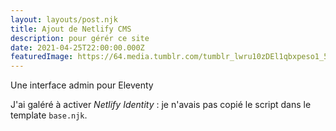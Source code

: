 ```yaml
---
layout: layouts/post.njk
title: Ajout de Netlify CMS
description: pour gérér ce site
date: 2021-04-25T22:00:00.000Z
featuredImage: https://64.media.tumblr.com/tumblr_lwru10zDEl1qbxpeso1_500.jpg
---
```

Une interface admin pour Eleventy

J'ai galéré à activer *Netlify Identity* : je n'avais pas copié le script dans le template `base.njk`.

